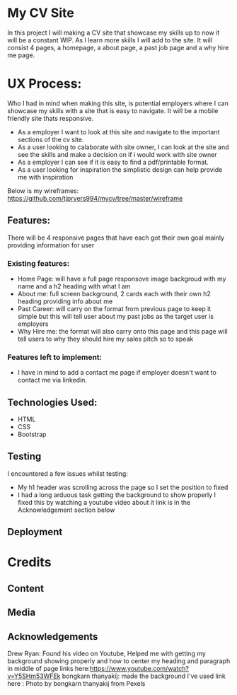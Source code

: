 # My CV Site

In this project I will making a CV site that showcase my skills up to now it will be a constant WIP. As I learn more skills I will add to the site.
It will consist 4 pages, a homepage, a about page, a past job page and a why hire me page.


# UX Process:

Who I had in mind when making this site, is potential employers where I can showcase my skills with a site that is easy to navigate. It will be a mobile friendly site thats responsive. 

* As a employer I want to look at this site and navigate to the important sections of the cv site.
* As a user looking to calaborate with site owner, I can look at the site and see the skills and make a decision on if i would work with site owner
* As a employer I can see if it is easy to find a pdf/printable format.
* As a user looking for inspiration the simplistic design can help provide me with inspiration

Below is my wireframes:
https://github.com/tjpryers994/mycv/tree/master/wireframe



## Features:
There will be 4 responsive pages that have each got their own goal mainly providing information for user
### Existing features:
* Home Page: will have a full page responsove image backgroud with my name and a h2 heading with what I am 
* About me: full screen background, 2 cards each with their own h2 heading providing info about me
* Past Career: will carry on the format from previous page to keep it simple but this will tell user about my past jobs as the target user is employers
* Why Hire me: the format will also carry onto this page and this page will tell users to why they should hire my sales pitch so to speak

### Features left to implement:
* I have in mind to add a contact me page if employer doesn't want to contact me via linkedin.


## Technologies Used:
* HTML
* CSS
* Bootstrap



## Testing
I encountered a few issues whilst testing:
* My h1 header was scrolling across the page so I set the position to fixed
* I had a long arduous task getting the background to show properly I fixed this by watching a youtube video about it link is in the Acknowledgement section below

## Deployment



# Credits


## Content
## Media
## Acknowledgements
Drew Ryan: Found his video on Youtube, Helped me with getting my background showing properly and how to center my heading and paragraph in middle of page
links here:https://www.youtube.com/watch?v=Y5SHm53WFEk
bongkarn thanyakij: made the background I've used link here : Photo by bongkarn thanyakij from Pexels
